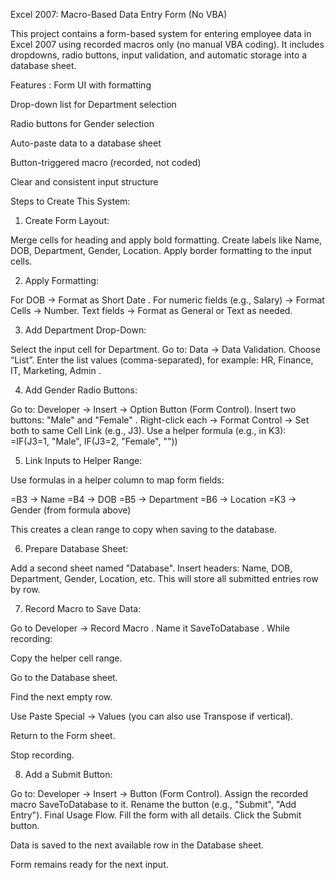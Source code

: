 Excel 2007: Macro-Based Data Entry Form (No VBA)

This project contains a form-based system for entering employee data in Excel 2007 using recorded macros only (no manual VBA coding). 
It includes dropdowns, radio buttons, input validation, and automatic storage into a database sheet.

Features : 
Form UI with formatting

Drop-down list for Department selection

Radio buttons for Gender selection

Auto-paste data to a database sheet

Button-triggered macro (recorded, not coded)

Clear and consistent input structure

Steps to Create This System: 

1. Create Form Layout:
   
Merge cells for heading and apply bold formatting.
Create labels like Name, DOB, Department, Gender, Location.
Apply border formatting to the input cells.

2. Apply Formatting:
   
For DOB → Format as Short Date .
For numeric fields (e.g., Salary) → Format Cells → Number.
Text fields → Format as General or Text as needed.

3. Add Department Drop-Down:
   
Select the input cell for Department.
Go to: Data → Data Validation.
Choose “List”.
Enter the list values (comma-separated), for example:
HR, Finance, IT, Marketing, Admin .

4. Add Gender Radio Buttons:
   
Go to: Developer → Insert → Option Button (Form Control).
Insert two buttons: "Male" and "Female" .
Right-click each → Format Control → Set both to same Cell Link (e.g., J3).
Use a helper formula (e.g., in K3):
=IF(J3=1, "Male", IF(J3=2, "Female", "")) 

5. Link Inputs to Helper Range:
   
Use formulas in a helper column to map form fields:

=B3      → Name
=B4      → DOB
=B5      → Department
=B6      → Location
=K3      → Gender (from formula above)

This creates a clean range to copy when saving to the database.

6. Prepare Database Sheet:
   
Add a second sheet named "Database".
Insert headers: Name, DOB, Department, Gender, Location, etc.
This will store all submitted entries row by row.

7. Record Macro to Save Data:
   
Go to Developer → Record Macro .
Name it SaveToDatabase .
While recording:

Copy the helper cell range.

Go to the Database sheet.

Find the next empty row.

Use Paste Special → Values (you can also use Transpose if vertical).

Return to the Form sheet.

Stop recording.

8. Add a Submit Button:
   
Go to: Developer → Insert → Button (Form Control).
Assign the recorded macro SaveToDatabase to it.
Rename the button (e.g., "Submit", "Add Entry").
Final Usage Flow.
Fill the form with all details.
Click the Submit button.

Data is saved to the next available row in the Database sheet.

Form remains ready for the next input.

